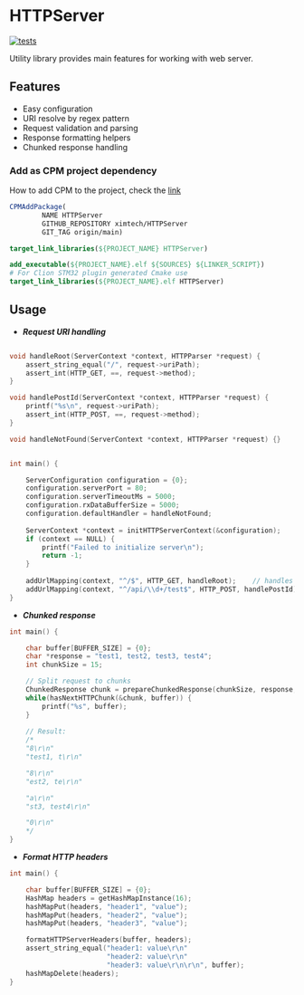 # HTTPServer

[![tests](https://github.com/ximtech/HTTPServer/actions/workflows/cmake-ci.yml/badge.svg)](https://github.com/ximtech/HTTPServer/actions/workflows/cmake-ci.yml)

Utility library provides main features for working with web server.

## Features

- Easy configuration
- URI resolve by regex pattern
- Request validation and parsing
- Response formatting helpers
- Chunked response handling

### Add as CPM project dependency

How to add CPM to the project, check the [link](https://github.com/cpm-cmake/CPM.cmake)

```cmake
CPMAddPackage(
        NAME HTTPServer
        GITHUB_REPOSITORY ximtech/HTTPServer
        GIT_TAG origin/main)

target_link_libraries(${PROJECT_NAME} HTTPServer)
```

```cmake
add_executable(${PROJECT_NAME}.elf ${SOURCES} ${LINKER_SCRIPT})
# For Clion STM32 plugin generated Cmake use 
target_link_libraries(${PROJECT_NAME}.elf HTTPServer)
```

## Usage

- ***Request URI handling***

```c

void handleRoot(ServerContext *context, HTTPParser *request) {
    assert_string_equal("/", request->uriPath);
    assert_int(HTTP_GET, ==, request->method);
}

void handlePostId(ServerContext *context, HTTPParser *request) {
    printf("%s\n", request->uriPath);
    assert_int(HTTP_POST, ==, request->method);
}

void handleNotFound(ServerContext *context, HTTPParser *request) {}


int main() {

    ServerConfiguration configuration = {0};
    configuration.serverPort = 80;
    configuration.serverTimeoutMs = 5000;
    configuration.rxDataBufferSize = 5000;
    configuration.defaultHandler = handleNotFound;
    
    ServerContext *context = initHTTPServerContext(&configuration);
    if (context == NULL) {
        printf("Failed to initialize server\n");
        return -1;
    }
    
    addUrlMapping(context, "^/$", HTTP_GET, handleRoot);    // handles only "/" query
    addUrlMapping(context, "^/api/\\d+/test$", HTTP_POST, handlePostId); // handles queries like: "/api/1/test"
}
```

- ***Chunked response***
```c
int main() {

    char buffer[BUFFER_SIZE] = {0};
    char *response = "test1, test2, test3, test4";
    int chunkSize = 15;

    // Split request to chunks
    ChunkedResponse chunk = prepareChunkedResponse(chunkSize, response, strlen(response));
    while(hasNextHTTPChunk(&chunk, buffer)) {
        printf("%s", buffer);
    }
    
    // Result:
    /*   
    "8\r\n"
    "test1, t\r\n"

    "8\r\n"
    "est2, te\r\n"

    "a\r\n"
    "st3, test4\r\n"

    "0\r\n"
    */
}
```

- ***Format HTTP headers***
```c
int main() {

    char buffer[BUFFER_SIZE] = {0};
    HashMap headers = getHashMapInstance(16);
    hashMapPut(headers, "header1", "value");
    hashMapPut(headers, "header2", "value");
    hashMapPut(headers, "header3", "value");

    formatHTTPServerHeaders(buffer, headers);
    assert_string_equal("header1: value\r\n"
                        "header2: value\r\n"
                        "header3: value\r\n\r\n", buffer);
    hashMapDelete(headers);
}
```
